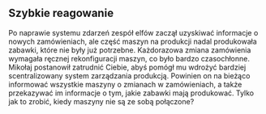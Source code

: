 ## Szybkie reagowanie

Po naprawie systemu zdarzeń zespół elfów zaczął uzyskiwać informacje o nowych zamówieniach, ale część maszyn na produkcji nadal produkowała zabawki, które nie były już potrzebne. Każdorazowa zmiana zamówienia wymagała ręcznej rekonfiguracji maszyn, co było bardzo czasochłonne. Mikołaj postanowił zatrudnić Ciebie, abyś pomógł mu wdrożyć bardziej scentralizowany system zarządzania produkcją. Powinien on na bieżąco informować wszystkie maszyny o zmianach w zamówieniach, a także przekazywać im informacje o tym, jakie zabawki mają produkować. Tylko jak to zrobić, kiedy maszyny nie są ze sobą połączone?
